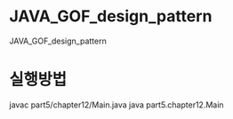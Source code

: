 # JAVA_GOF_design_pattern
JAVA_GOF_design_pattern


# 실행방법
 javac part5/chapter12/Main.java
 java part5.chapter12.Main 